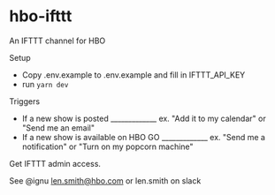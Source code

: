 # hbo-ifttt
An IFTTT channel for HBO

Setup

  * Copy .env.example to .env.example and fill in IFTTT_API_KEY
  * run `yarn dev`

Triggers

* If a new show is posted _____________ ex. "Add it to my calendar" or "Send me an email"
* If a new show is available on HBO GO _____________ ex. "Send me a notification" or "Turn on my popcorn machine"

Get IFTTT admin access.

See @ignu <len.smith@hbo.com> or len.smith on slack
